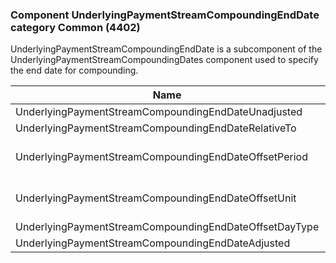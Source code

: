 ### Component UnderlyingPaymentStreamCompoundingEndDate category Common (4402)

UnderlyingPaymentStreamCompoundingEndDate is a subcomponent of the UnderlyingPaymentStreamCompoundingDates component used to specify the end date for compounding.

| Name                                                   | Tag   | Req'd | Documentation                                                                                          |
|--------------------------------------------------------|-------|----------|--------------------------------------------------------------------------------------------------------|
| UnderlyingPaymentStreamCompoundingEndDateUnadjusted    | 42917 |       |                                                                                                        |
| UnderlyingPaymentStreamCompoundingEndDateRelativeTo    | 42918 |       |                                                                                                        |
| UnderlyingPaymentStreamCompoundingEndDateOffsetPeriod  | 42919 |       | Conditionally required when UnderlyingPaymentStreamCompoundingEndDateOffsetUnit(42920) is specified.   |
| UnderlyingPaymentStreamCompoundingEndDateOffsetUnit    | 42920 |       | Conditionally required when UnderlyingPaymentStreamCompoundingEndDateOffsetPeriod(42919) is specified. |
| UnderlyingPaymentStreamCompoundingEndDateOffsetDayType | 42921 |       |                                                                                                        |
| UnderlyingPaymentStreamCompoundingEndDateAdjusted      | 42922 |       |                                                                                                        |

